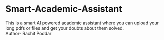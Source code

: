 # Smart-Academic-Assistant
This is  a smart AI powered academic assistant where you can upload your long pdfs or files and get your doubts about them solved. <br>
Author- Rachit Poddar
